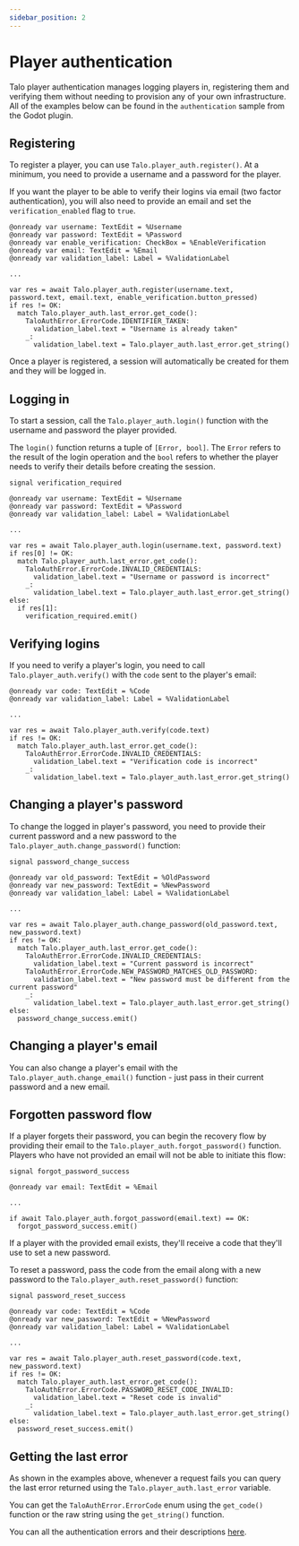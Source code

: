 ```yaml
---
sidebar_position: 2
---
```


# Player authentication

Talo player authentication manages logging players in, registering them and verifying them without needing to provision any of your own infrastructure. All of the examples below can be found in the `authentication` sample from the Godot plugin.

## Registering

To register a player, you can use `Talo.player_auth.register()`. At a minimum, you need to provide a username and a password for the player.

If you want the player to be able to verify their logins via email (two factor authentication), you will also need to provide an email and set the `verification_enabled` flag to `true`.

```gdscript
@onready var username: TextEdit = %Username
@onready var password: TextEdit = %Password
@onready var enable_verification: CheckBox = %EnableVerification
@onready var email: TextEdit = %Email
@onready var validation_label: Label = %ValidationLabel

...

var res = await Talo.player_auth.register(username.text, password.text, email.text, enable_verification.button_pressed)
if res != OK:
  match Talo.player_auth.last_error.get_code():
    TaloAuthError.ErrorCode.IDENTIFIER_TAKEN:
      validation_label.text = "Username is already taken"
    _:
      validation_label.text = Talo.player_auth.last_error.get_string()
```

Once a player is registered, a session will automatically be created for them and they will be logged in.

## Logging in

To start a session, call the `Talo.player_auth.login()` function with the username and password the player provided.

The `login()` function returns a tuple of `[Error, bool]`. The `Error` refers to the result of the login operation and the `bool` refers to whether the player needs to verify their details before creating the session.

```gdscript
signal verification_required

@onready var username: TextEdit = %Username
@onready var password: TextEdit = %Password
@onready var validation_label: Label = %ValidationLabel

...

var res = await Talo.player_auth.login(username.text, password.text)
if res[0] != OK:
  match Talo.player_auth.last_error.get_code():
    TaloAuthError.ErrorCode.INVALID_CREDENTIALS:
      validation_label.text = "Username or password is incorrect"
    _:
      validation_label.text = Talo.player_auth.last_error.get_string()
else:
  if res[1]:
    verification_required.emit()
```

## Verifying logins

If you need to verify a player's login, you need to call `Talo.player_auth.verify()` with the `code` sent to the player's email:

```gdscript
@onready var code: TextEdit = %Code
@onready var validation_label: Label = %ValidationLabel

...

var res = await Talo.player_auth.verify(code.text)
if res != OK:
  match Talo.player_auth.last_error.get_code():
    TaloAuthError.ErrorCode.INVALID_CREDENTIALS:
      validation_label.text = "Verification code is incorrect"
    _:
      validation_label.text = Talo.player_auth.last_error.get_string()
```

## Changing a player's password

To change the logged in player's password, you need to provide their current password and a new password to the `Talo.player_auth.change_password()` function:

```gdscript
signal password_change_success

@onready var old_password: TextEdit = %OldPassword
@onready var new_password: TextEdit = %NewPassword
@onready var validation_label: Label = %ValidationLabel

...

var res = await Talo.player_auth.change_password(old_password.text, new_password.text)
if res != OK:
  match Talo.player_auth.last_error.get_code():
    TaloAuthError.ErrorCode.INVALID_CREDENTIALS:
      validation_label.text = "Current password is incorrect"
    TaloAuthError.ErrorCode.NEW_PASSWORD_MATCHES_OLD_PASSWORD:
      validation_label.text = "New password must be different from the current password"
    _:
      validation_label.text = Talo.player_auth.last_error.get_string()    
else:
  password_change_success.emit()
```

## Changing a player's email

You can also change a player's email with the `Talo.player_auth.change_email()` function - just pass in their current password and a new email.

## Forgotten password flow

If a player forgets their password, you can begin the recovery flow by providing their email to the `Talo.player_auth.forgot_password()` function. Players who have not provided an email will not be able to initiate this flow:

```gdscript title="forgot_password.gd"
signal forgot_password_success

@onready var email: TextEdit = %Email

...

if await Talo.player_auth.forgot_password(email.text) == OK:
  forgot_password_success.emit()
```

If a player with the provided email exists, they'll receive a code that they'll use to set a new password.

To reset a password, pass the code from the email along with a new password to the `Talo.player_auth.reset_password()` function:

```gdscript title="reset_password.gd"
signal password_reset_success

@onready var code: TextEdit = %Code
@onready var new_password: TextEdit = %NewPassword
@onready var validation_label: Label = %ValidationLabel

...

var res = await Talo.player_auth.reset_password(code.text, new_password.text)
if res != OK:
  match Talo.player_auth.last_error.get_code():
    TaloAuthError.ErrorCode.PASSWORD_RESET_CODE_INVALID:
      validation_label.text = "Reset code is invalid"
    _:
      validation_label.text = Talo.player_auth.last_error.get_string()
else:
  password_reset_success.emit()
```

## Getting the last error

As shown in the examples above, whenever a request fails you can query the last error returned using the `Talo.player_auth.last_error` variable.

You can get the `TaloAuthError.ErrorCode` enum using the `get_code()` function or the raw string using the `get_string()` function.

You can all the authentication errors and their descriptions [here](/docs/http/player-auth-api#error-codes).
